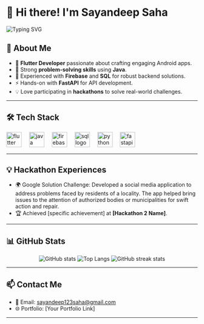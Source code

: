 # 👋 Hi there! I'm Sayandeep Saha

![Typing SVG](https://readme-typing-svg.herokuapp.com?color=39FF14&lines=Flutter+Developer+%7C+Android+Enthusiast+%7C+Java+Problem+Solver)

## 🚀 About Me
- 🌱 **Flutter Developer** passionate about crafting engaging Android apps.
- 🧠 Strong **problem-solving skills** using **Java**.
- 💾 Experienced with **Firebase** and **SQL** for robust backend solutions.
- ⚡ Hands-on with **FastAPI** for API development.
- 💡 Love participating in **hackathons** to solve real-world challenges.

---

## 🛠️ Tech Stack

<div>
  <img src="https://cdn.jsdelivr.net/gh/devicons/devicon/icons/flutter/flutter-original.svg" height="40" width="40" alt="flutter logo" />
  <img width="12" />
  <img src="https://cdn.jsdelivr.net/gh/devicons/devicon/icons/java/java-original.svg" height="40" width="40" alt="java logo" />
  <img width="12" />
  <img src="https://cdn.jsdelivr.net/gh/devicons/devicon/icons/firebase/firebase-plain.svg" height="40" width="40" alt="firebase logo" />
  <img width="12" />
  <img src="https://cdn.jsdelivr.net/gh/devicons/devicon/icons/mysql/mysql-original-wordmark.svg" height="40" width="40" alt="sql logo" />
  <img width="12" />
  <img src="https://cdn.jsdelivr.net/gh/devicons/devicon/icons/python/python-original.svg" height="40" width="40" alt="python logo" />
  <img width="12" />
  <img src="https://cdn.jsdelivr.net/gh/devicons/devicon/icons/fastapi/fastapi-original.svg" height="40" width="40" alt="fastapi logo" />
</div>

---

## 💡 Hackathon Experiences
- 🌍 Google Solution Challenge:
Developed a social media application to address problems faced by residents of a locality.
The app helped bring issues to the attention of authorized bodies or municipalities for swift action and repair.
- 🏆 Achieved [specific achievement] at **[Hackathon 2 Name]**.

---

## 📊 GitHub Stats

<p align="center">
  <img src="https://github-readme-stats.vercel.app/api?username=EveningLantern&show_icons=true&theme=tokyonight&hide_border=true" alt="GitHub stats" />
  <img src="https://github-readme-stats.vercel.app/api/top-langs/?username=EveningLantern&layout=compact&theme=tokyonight&hide_border=true" alt="Top Langs" />
  <img src="https://github-readme-streak-stats.herokuapp.com/?user=EveningLantern&theme=tokyonight_duo&hide_border=true" alt="GitHub streak stats" />
</p>

---

## 📫 Contact Me
- 📧 Email: sayandeep123saha@gmail.com
- 🌐 Portfolio: [Your Portfolio Link]

---
